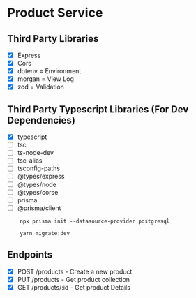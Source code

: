 # Product Service

## Third Party Libraries

- [x] Express
- [x] Cors
- [x] dotenv = Environment
- [x] morgan = View Log
- [x] zod = Validation

## Third Party Typescript Libraries (For Dev Dependencies)

- [x] typescript
- [ ] tsc
- [ ] ts-node-dev
- [ ] tsc-alias
- [ ] tsconfig-paths
- [ ] @types/express
- [ ] @types/node
- [ ] @types/corse
- [ ] prisma
- [ ] @prisma/client

```Run this Command
    npx prisma init --datasource-provider postgresql
```

```Run this Command
    yarn migrate:dev
```

## Endpoints

- [x] POST /products - Create a new product
- [x] PUT /products - Get product collection
- [x] GET /products/:id - Get product Details
